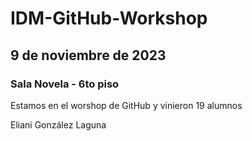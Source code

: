 # IDM-GitHub-Workshop
## 9 de noviembre de 2023
### Sala Novela - 6to piso

Estamos en el worshop de GitHub y vinieron 19 alumnos

Eliani González Laguna